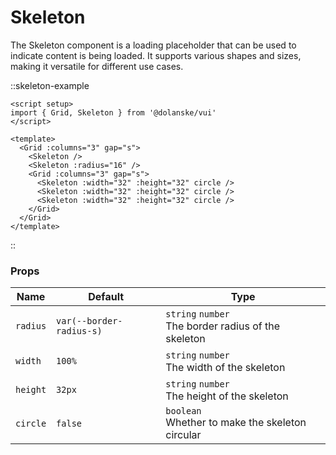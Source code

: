 # Skeleton

The Skeleton component is a loading placeholder that can be used to indicate content is being loaded. It supports various shapes and sizes, making it versatile for different use cases.

::skeleton-example

```vue
<script setup>
import { Grid, Skeleton } from '@dolanske/vui'
</script>

<template>
  <Grid :columns="3" gap="s">
    <Skeleton />
    <Skeleton :radius="16" />
    <Grid :columns="3" gap="s">
      <Skeleton :width="32" :height="32" circle />
      <Skeleton :width="32" :height="32" circle />
      <Skeleton :width="32" :height="32" circle />
    </Grid>
  </Grid>
</template>
```

::

### Props

| Name     | Default                  | Type                                                     |
| -------- | ------------------------ | -------------------------------------------------------- |
| `radius` | `var(--border-radius-s)` | `string` `number` <br> The border radius of the skeleton |
| `width`  | `100%`                   | `string` `number` <br> The width of the skeleton         |
| `height` | `32px`                   | `string` `number` <br> The height of the skeleton        |
| `circle` | `false`                  | `boolean` <br> Whether to make the skeleton circular     |

